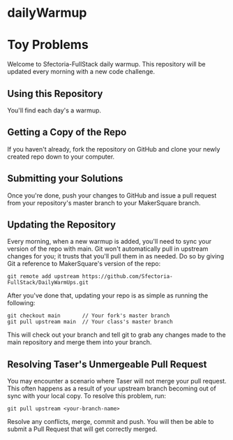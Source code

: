 # dailyWarmup
Toy Problems
============
Welcome to Sfectoria-FullStack daily warmup. This repository will be updated every morning with a new
code challenge.

Using this Repository
---------------------
You'll find each day's a warmup.

Getting a Copy of the Repo
--------------------------
If you haven't already, fork the repository on GitHub and clone your newly created
repo down to your computer. 

Submitting your Solutions
-------------------------
Once you're done, push your changes to GitHub and issue a pull request from your
repository's master branch to your MakerSquare branch.

Updating the Repository
-----------------------
Every morning, when a new warmup is added, you'll need to sync your version of
the repo with main. Git won't automatically pull in upstream changes for
you; it trusts that you'll pull them in as needed. Do so by giving Git a reference
to MakerSquare's version of the repo:

    git remote add upstream https://github.com/Sfectoria-FullStack/DailyWarmUps.git

After you've done that, updating your repo is as simple as running the following:

    git checkout main       // Your fork's master branch
    git pull upstream main  // Your class's master branch

This will check out your branch and tell git to grab any changes made to the main
repository and merge them into your branch.

Resolving Taser's Unmergeable Pull Request
------------------------------------------
You may encounter a scenario where Taser will not merge your pull request. This
often happens as a result of your upstream branch becoming out of sync with your
local copy. To resolve this problem, run:

    git pull upstream <your-branch-name>

Resolve any conflicts, merge, commit and push. You will then be able to submit a
Pull Request that will get correctly merged.

